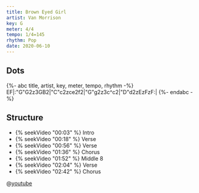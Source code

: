 ```yaml
---
title: Brown Eyed Girl
artist: Van Morrison
key: G
meter: 4/4
tempo: 1/4=145
rhythm: Pop
date: 2020-06-10
---
```


## Dots

{%- abc title, artist, key, meter, tempo, rhythm -%}
EF|:"G"G2z3GB2|"C"c2zce2f2|"G"g2z3c^c2|"D"d2zEzFzF:|
{%- endabc -%}

## Structure

- {% seekVideo "00:03" %} Intro
- {% seekVideo "00:18" %} Verse
- {% seekVideo "00:56" %} Verse
- {% seekVideo "01:36" %} Chorus
- {% seekVideo "01:52" %} Middle 8
- {% seekVideo "02:04" %} Verse
- {% seekVideo "02:42" %} Chorus

@[youtube](kqXSBe-qMGo)
